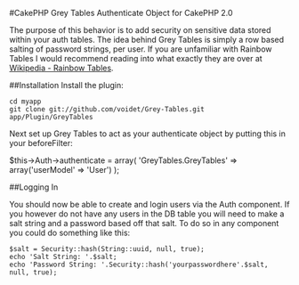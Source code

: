 #CakePHP Grey Tables Authenticate Object for CakePHP 2.0

The purpose of this behavior is to add security on sensitive data stored within your auth tables. The idea behind Grey Tables is simply a row based salting of password strings, per user. If you are unfamiliar with Rainbow Tables I would recommend reading into what exactly they are over at [Wikipedia - Rainbow Tables](http://en.wikipedia.org/wiki/Rainbow_tables).

##Installation
Install the plugin:

	cd myapp
	git clone git://github.com/voidet/Grey-Tables.git app/Plugin/GreyTables

Next set up Grey Tables to act as your authenticate object by putting this in your beforeFilter:

$this->Auth->authenticate = array(
  'GreyTables.GreyTables' => array('userModel' => 'User')
);

##Logging In

You should now be able to create and login users via the Auth component. If you however do not have any users in the DB table you will need to make a salt string and a password based off that salt. To do so in any component you could do something like this:

	$salt = Security::hash(String::uuid, null, true);
	echo 'Salt String: '.$salt;
	echo 'Password String: '.Security::hash('yourpasswordhere'.$salt, null, true);
